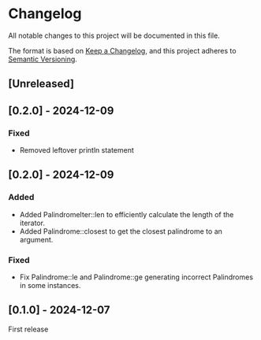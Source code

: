 # Changelog

All notable changes to this project will be documented in this file.

The format is based on [Keep a Changelog](https://keepachangelog.com/en/1.1.0/),
and this project adheres to [Semantic Versioning](https://semver.org/spec/v2.0.0.html).

## [Unreleased]

## [0.2.0] - 2024-12-09

### Fixed

- Removed leftover println statement

## [0.2.0] - 2024-12-09

### Added

- Added PalindromeIter::len to efficiently calculate the length of the iterator.
- Added Palindrome::closest to get the closest palindrome to an argument.

### Fixed

- Fix Palindrome::le and Palindrome::ge generating incorrect Palindromes in some instances.

## [0.1.0] - 2024-12-07
First release
